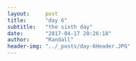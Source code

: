 ```yaml
---
layout:     post
title:      "day 6"
subtitle:   "the sixth day"
date:       "2017-04-17 20:26:18"
author:     "Randall"
header-img: "../_posts/day-6Header.JPG"
---
```

